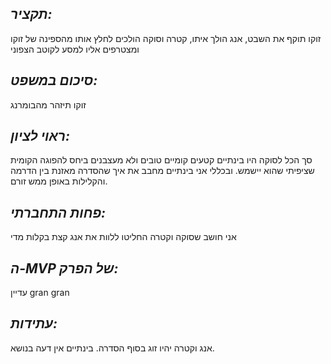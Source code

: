## *תקציר:*
זוקו תוקף את השבט, אנג הולך איתו, קטרה וסוקה הולכים לחלץ אותו מהספינה של זוקו ומצטרפים אליו למסע לקוטב הצפוני

## *סיכום במשפט:*
זוקו תיזהר מהבומרנג

## *ראוי לציון:*
סך הכל לסוקה היו בינתיים קטעים קומיים טובים ולא מעצבנים ביחס להפוגה הקומית שציפיתי שהוא יישמש. ובכללי אני בינתיים מחבב את איך שהסדרה מאזנת בין הדרמה והקלילות באופן ממש זורם.

## *פחות התחברתי:*
אני חושב שסוקה וקטרה החליטו ללוות את אנג קצת בקלות מדי

## *ה-MVP של הפרק:*
עדיין gran gran

## *עתידות:*
אנג וקטרה יהיו זוג בסוף הסדרה. בינתיים אין דעה בנושא.